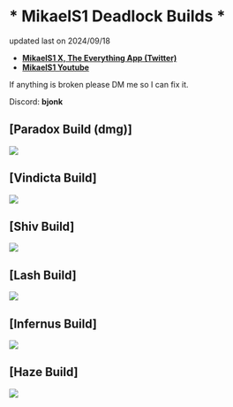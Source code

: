 # * MikaelS1 Deadlock Builds *

updated last on 2024/09/18
* [**MikaelS1 X, The Everything App (Twitter)**](https://x.com/MikaelS_1)
* [**MikaelS1 Youtube**](https://www.youtube.com/@mikaels_1)

If anything is broken please DM me so I can fix it. 

Discord: **bjonk**

## [Paradox Build (dmg)]
![](https://i.imgur.com/CVj0hc0.png)

## [Vindicta Build]
![](https://i.imgur.com/ThruH86.png)

## [Shiv Build]
![](https://i.imgur.com/wJkR47I.png)

## [Lash Build]
![](https://i.imgur.com/woLtVnA.png)

## [Infernus Build]
![](https://i.imgur.com/v2lvv9J.png)

## [Haze Build]
![](https://i.imgur.com/Yd1cooj.png)
